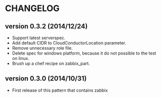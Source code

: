 CHANGELOG
=========

## version 0.3.2 (2014/12/24)

  - Support latest serverspec.
  - Add default CIDR to CloudConductorLocation parameter.
  - Remove unnecessary role file.
  - Delete spec for windows platform, because it do not possible to the test on linux.
  - Brush up a chef recipe on zabbix_part.

## version 0.3.0 (2014/10/31)

  - First release of this pattern that contains zabbix
